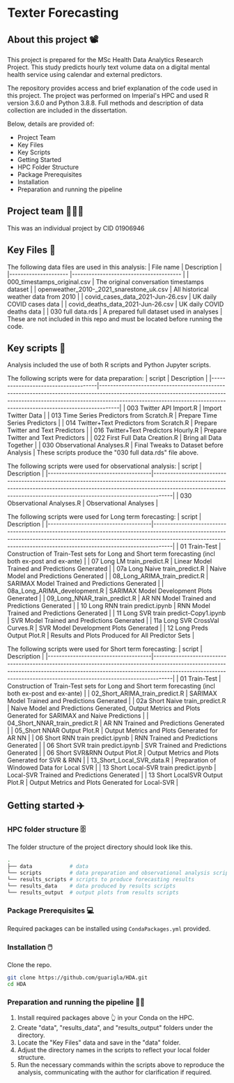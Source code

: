 # Texter Forecasting

## About this project 📽️
This project is prepared for the MSc Health Data Analytics Research Project. This study predicts hourly text volume data on a digital mental health service using calendar and external predictors.

The repository provides access and brief explanation of the code used in this project. The project was performed on Imperial's HPC and used R version 3.6.0 and Python 3.8.8. Full methods and description of data collection are included in the dissertation.

Below, details are provided of:
* Project Team
* Key Files
* Key Scripts
* Getting Started
* HPC Folder Structure
* Package Prerequisites
* Installation
* Preparation and running the pipeline

## Project team 🧑‍🤝‍🧑
This was an individual project by CID 01906946

## Key Files 📂

The following data files are used in this analysis:
  | File name           			| Description                           	|
  |---------------------			|---------------------------------------	|
  | 000_timestamps_original.csv 		| The original conversation timestamps dataset 	| 
  | openweather_2010-_2021_snarestone_uk.csv 	| All historical weather data from 2010 	| 
  | covid_cases_data_2021-Jun-26.csv 		| UK daily COVID cases data 			| 
  | covid_deaths_data_2021-Jun-26.csv 		| UK daily COVID deaths data 			| 
  | 030 full data.rds 				| A prepared full dataset used in analyses 	| 
 These are not included in this repo and must be located before running the code.
  
 ## Key scripts 📜

Analysis included the use of both R scripts and Python Jupyter scripts.

The following scripts were for data preparation:
| script                            | Description                                                                                                                                                                                                                                     |
|-------------------------------------|-------------------------------------------------------------------------------------------------------------------------------------------------------------------------------------------------------------------------------------------------|
| 003 Twitter API Import.R | Import Twitter Data |
| 013 Time Series Predictors from Scratch.R | Prepare Time Series Predictors |
| 014 Twitter+Text Predictors from Scratch.R | Prepare Twitter and Text Predictors  |
| 016 Twitter+Text Predictors Hourly.R | Prepare Twitter and Text Predictors |
| 022 First Full Data Creation.R | Bring all Data Together |
| 030 Observational Analyses.R | Final Tweaks to Dataset before Analysis |
These scripts produce the "030 full data.rds" file above.

The following scripts were used for observational analysis:
| script                            | Description                                                                                                                                                                                                                                     |
|-------------------------------------|-------------------------------------------------------------------------------------------------------------------------------------------------------------------------------------------------------------------------------------------------|
| 030 Observational Analyses.R | Observational Analyses |

The following scripts were used for Long term forecasting:
| script                            | Description                                                                                                                                                                                                                                     |
|-------------------------------------|-------------------------------------------------------------------------------------------------------------------------------------------------------------------------------------------------------------------------------------------------|
| 01 Train-Test | Construction of Train-Test sets for Long and Short term forecasting (incl both ex-post and ex-ante) |
| 07 Long LM train_predict.R | Linear Model Trained and Predictions Generated |
| 07a Long Naive train_predict.R | Naive Model and Predictions Generated |
| 08_Long_ARIMA_train_predict.R | SARIMAX Model Trained and Predictions Generated |
| 08a_Long_ARIMA_development.R | SARIMAX Model Development Plots Generated |
| 09_Long_NNAR_train_predict.R | AR NN Model Trained and Predictions Generated |
| 10 Long RNN train predict.ipynb | RNN Model Trained and Predictions Generated |
| 11 Long SVR train predict-Copy1.ipynb | SVR Model Trained and Predictions Generated |
| 11a Long SVR CrossVal Curves.R | SVR Model Development Plots Generated |
| 12 Long Preds Output Plot.R | Results and Plots Produced for All Predictor Sets |

The following scripts were used for Short term forecasting:
| script                            | Description                                                                                                                                                                                                                                     |
|-------------------------------------|-------------------------------------------------------------------------------------------------------------------------------------------------------------------------------------------------------------------------------------------------|
| 01 Train-Test | Construction of Train-Test sets for Long and Short term forecasting (incl both ex-post and ex-ante) |
| 02_Short_ARIMA_train_predict.R | SARIMAX Model Trained and Predictions Generated |
| 02a Short Naive train_predict.R | Naive Model and Predictions Generated, Output Metrics and Plots Generated for SARIMAX and Naive Predictions  |
| 04_Short_NNAR_train_predict.R | AR NN Trained and Predictions Generated  |
| 05_Short NNAR Output Plot.R | Output Metrics and Plots Generated for AR NN |
| 06 Short RNN train predict.ipynb | RNN Trained and Predictions Generated  |
| 06 Short SVR train predict.ipynb | SVR Trained and Predictions Generated  |
| 06 Short SVR&RNN Output Plot.R | Output Metrics and Plots Generated for SVR & RNN |
| 13_Short_Local_SVR_data.R | Preparation of Windowed Data for Local SVR |
| 13 Short Local-SVR train predict.ipynb | Local-SVR Trained and Predictions Generated  |
| 13 Short LocalSVR Output Plot.R | Output Metrics and Plots Generated for Local-SVR |

## Getting started ✈️

### HPC folder structure 🗄️

The folder structure of the project directory should look like this.
```bash
.
├── data            # data
└── scripts         # data preparation and observational analysis scripts
└── results_scripts # scripts to produce forecasting results
└── results_data    # data produced by results scripts
└── results_output  # output plots from results scripts
```

### Package Prerequisites 💻

Required packages can be installed using `CondaPackages.yml` provided.

### Installation 🖱️

Clone the repo.
   ```sh
   git clone https://github.com/guarigla/HDA.git
   cd HDA
   ```

### Preparation and running the pipeline 🏃‍♀️️

1. Install required packages above 👆 in your Conda on the HPC. 
2. Create "data", "results_data", and "results_output" folders under the directory.
3. Locate the "Key Files" data and save in the "data" folder.
4. Adjust the directory names in the scripts to reflect your local folder structure.
5. Run the necessary commands within the scripts above to reproduce the analysis, communicating with the author for clarification if required.

&nbsp;
